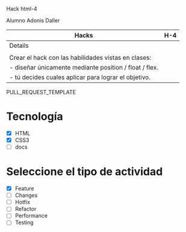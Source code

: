 Hack html-4

Alumno Adonis Daller


|Hacks |   H-4   | 
|----------|-----------------------------------------------|
|     Details                                              |
|                                                          |
|Crear el hack con las habilidades vistas en clases:       |
|   - diseñar únicamente mediante position / float / flex. |
|   - tú decides cuales aplicar para lograr el objetivo.   |



PULL_REQUEST_TEMPLATE
# Tecnología
- [X] HTML
- [X] CSS3
- [ ] docs

# Seleccione el tipo de actividad
- [X] Feature
- [ ] Changes
- [ ] Hotfix
- [ ] Refactor
- [ ] Performance
- [ ] Testing
